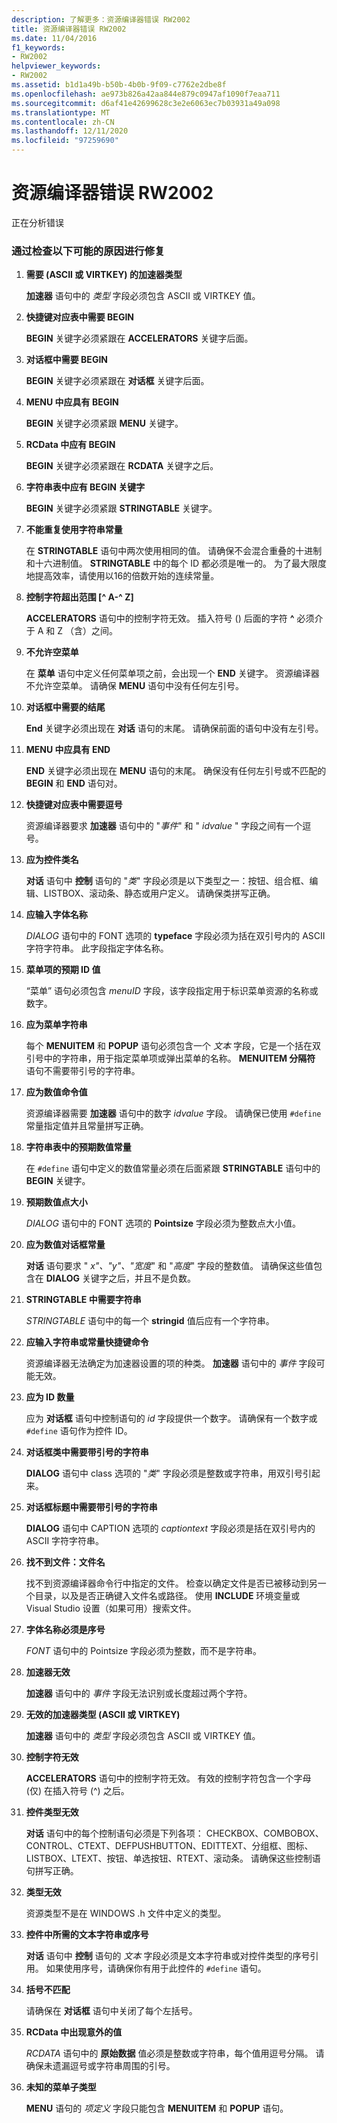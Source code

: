 ```yaml
---
description: 了解更多：资源编译器错误 RW2002
title: 资源编译器错误 RW2002
ms.date: 11/04/2016
f1_keywords:
- RW2002
helpviewer_keywords:
- RW2002
ms.assetid: b1d1a49b-b50b-4b0b-9f09-c7762e2dbe8f
ms.openlocfilehash: ae973b826a42aa844e879c0947af1090f7eaa711
ms.sourcegitcommit: d6af41e42699628c3e2e6063ec7b03931a49a098
ms.translationtype: MT
ms.contentlocale: zh-CN
ms.lasthandoff: 12/11/2020
ms.locfileid: "97259690"
---
```

# <a name="resource-compiler-error-rw2002"></a>资源编译器错误 RW2002

正在分析错误

### <a name="to-fix-by-checking-the-following-possible-causes"></a>通过检查以下可能的原因进行修复

1. **需要 (ASCII 或 VIRTKEY) 的加速器类型**

   **加速器** 语句中的 *类型* 字段必须包含 ASCII 或 VIRTKEY 值。

1. **快捷键对应表中需要 BEGIN**

   **BEGIN** 关键字必须紧跟在 **ACCELERATORS** 关键字后面。

1. **对话框中需要 BEGIN**

   **BEGIN** 关键字必须紧跟在 **对话框** 关键字后面。

1. **MENU 中应具有 BEGIN**

   **BEGIN** 关键字必须紧跟 **MENU** 关键字。

1. **RCData 中应有 BEGIN**

   **BEGIN** 关键字必须紧跟在 **RCDATA** 关键字之后。

1. **字符串表中应有 BEGIN 关键字**

   **BEGIN** 关键字必须紧跟 **STRINGTABLE** 关键字。

1. **不能重复使用字符串常量**

   在 **STRINGTABLE** 语句中两次使用相同的值。 请确保不会混合重叠的十进制和十六进制值。 **STRINGTABLE** 中的每个 ID 都必须是唯一的。 为了最大限度地提高效率，请使用以16的倍数开始的连续常量。

1. **控制字符超出范围 [^ A-^ Z]**

   **ACCELERATORS** 语句中的控制字符无效。 插入符号 () 后面的字符 **^** 必须介于 A 和 Z （含）之间。

1. **不允许空菜单**

   在 **菜单** 语句中定义任何菜单项之前，会出现一个 **END** 关键字。 资源编译器不允许空菜单。 请确保 **MENU** 语句中没有任何左引号。

1. **对话框中需要的结尾**

   **End** 关键字必须出现在 **对话** 语句的末尾。 请确保前面的语句中没有左引号。

1. **MENU 中应具有 END**

   **END** 关键字必须出现在 **MENU** 语句的末尾。 确保没有任何左引号或不匹配的 **BEGIN** 和 **END** 语句对。

1. **快捷键对应表中需要逗号**

   资源编译器要求 **加速器** 语句中的 "*事件*" 和 " *idvalue* " 字段之间有一个逗号。

1. **应为控件类名**

   **对话** 语句中 **控制** 语句的 "*类*" 字段必须是以下类型之一：按钮、组合框、编辑、LISTBOX、滚动条、静态或用户定义。 请确保类拼写正确。

1. **应输入字体名称**

   *DIALOG* 语句中的 FONT 选项的 **typeface** 字段必须为括在双引号内的 ASCII 字符字符串。 此字段指定字体名称。

1. **菜单项的预期 ID 值**

   “菜单”  语句必须包含 *menuID* 字段，该字段指定用于标识菜单资源的名称或数字。

1. **应为菜单字符串**

   每个 **MENUITEM** 和 **POPUP** 语句必须包含一个 *文本* 字段，它是一个括在双引号中的字符串，用于指定菜单项或弹出菜单的名称。 **MENUITEM 分隔符** 语句不需要带引号的字符串。

1. **应为数值命令值**

   资源编译器需要 **加速器** 语句中的数字 *idvalue* 字段。 请确保已使用 `#define` 常量指定值并且常量拼写正确。

1. **字符串表中的预期数值常量**

   在 `#define` 语句中定义的数值常量必须在后面紧跟 **STRINGTABLE** 语句中的 **BEGIN** 关键字。

1. **预期数值点大小**

   *DIALOG* 语句中的 FONT 选项的 **Pointsize** 字段必须为整数点大小值。

1. **应为数值对话框常量**

   **对话** 语句要求 " *x"、"y"、"宽度*" 和 "*高度*" 字段的整数值。 请确保这些值包含在 **DIALOG** 关键字之后，并且不是负数。

1. **STRINGTABLE 中需要字符串**

   *STRINGTABLE* 语句中的每一个 **stringid** 值后应有一个字符串。

1. **应输入字符串或常量快捷键命令**

   资源编译器无法确定为加速器设置的项的种类。 **加速器** 语句中的 *事件* 字段可能无效。

1. **应为 ID 数量**

   应为 **对话框** 语句中控制语句的 *id* 字段提供一个数字。 请确保有一个数字或 `#define` 语句作为控件 ID。

1. **对话框类中需要带引号的字符串**

   **DIALOG** 语句中 class 选项的 "*类*" 字段必须是整数或字符串，用双引号引起来。

1. **对话框标题中需要带引号的字符串**

   **DIALOG** 语句中 CAPTION 选项的 *captiontext* 字段必须是括在双引号内的 ASCII 字符字符串。

1. **找不到文件：文件名**

   找不到资源编译器命令行中指定的文件。 检查以确定文件是否已被移动到另一个目录，以及是否正确键入文件名或路径。 使用 **INCLUDE** 环境变量或 Visual Studio 设置（如果可用）搜索文件。

1. **字体名称必须是序号**

   *FONT* 语句中的 Pointsize 字段必须为整数，而不是字符串。

1. **加速器无效**

   **加速器** 语句中的 *事件* 字段无法识别或长度超过两个字符。

1. **无效的加速器类型 (ASCII 或 VIRTKEY)**

   **加速器** 语句中的 *类型* 字段必须包含 ASCII 或 VIRTKEY 值。

1. **控制字符无效**

   **ACCELERATORS** 语句中的控制字符无效。 有效的控制字符包含一个字母 (仅) 在插入符号 (^) 之后。

1. **控件类型无效**

   **对话** 语句中的每个控制语句必须是下列各项： CHECKBOX、COMBOBOX、CONTROL、CTEXT、DEFPUSHBUTTON、EDITTEXT、分组框、图标、LISTBOX、LTEXT、按钮、单选按钮、RTEXT、滚动条。 请确保这些控制语句拼写正确。

1. **类型无效**

   资源类型不是在 WINDOWS .h 文件中定义的类型。

1. **控件中所需的文本字符串或序号**

   **对话** 语句中 **控制** 语句的 *文本* 字段必须是文本字符串或对控件类型的序号引用。 如果使用序号，请确保你有用于此控件的 `#define` 语句。

1. **括号不匹配**

   请确保在 **对话框** 语句中关闭了每个左括号。

1. **RCData 中出现意外的值**

   *RCDATA* 语句中的 **原始数据** 值必须是整数或字符串，每个值用逗号分隔。 请确保未遗漏逗号或字符串周围的引号。

1. **未知的菜单子类型**

   **MENU** 语句的 *项定义* 字段只能包含 **MENUITEM** 和 **POPUP** 语句。
